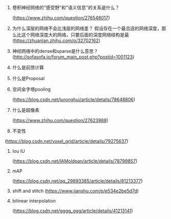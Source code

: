 1. 卷积神经网络的"感受野"和"语义信息"的关系是什么？

   (https://www.zhihu.com/question/276548017)

1. 为什么深层的网络不会比浅层的网络差？
    假设存在一个最合适的网络深度，那么比这个网络深度大的网络，只要后面的深度网络结构是最
    (https://zhuanlan.zhihu.com/p/32702162)
1. 神经网络中的dense和sparse是什么意思？
    (http://sofasofa.io/forum_main_post.php?postid=1001123)
1. 什么是前馈计算

1. 什么是Proposal

1. 空间金字塔pooling

    (https://blog.csdn.net/juronghui/article/details/78648806)

1. 什么是超像素

    (https://www.zhihu.com/question/27623988)

1. 不变性

(https://blog.csdn.net/voxel_grid/article/details/79275637)

1. Iou IU
    
    (https://blog.csdn.net/IAMoldpan/article/details/78799857)

1. mAP

    (https://blog.csdn.net/qq_29893385/article/details/81213377)

1. shift and stitch
    (https://www.jianshu.com/p/e534e2be5d7d)

1. bilinear interpolation

    (https://blog.csdn.net/gggg_ggg/article/details/41213141)

